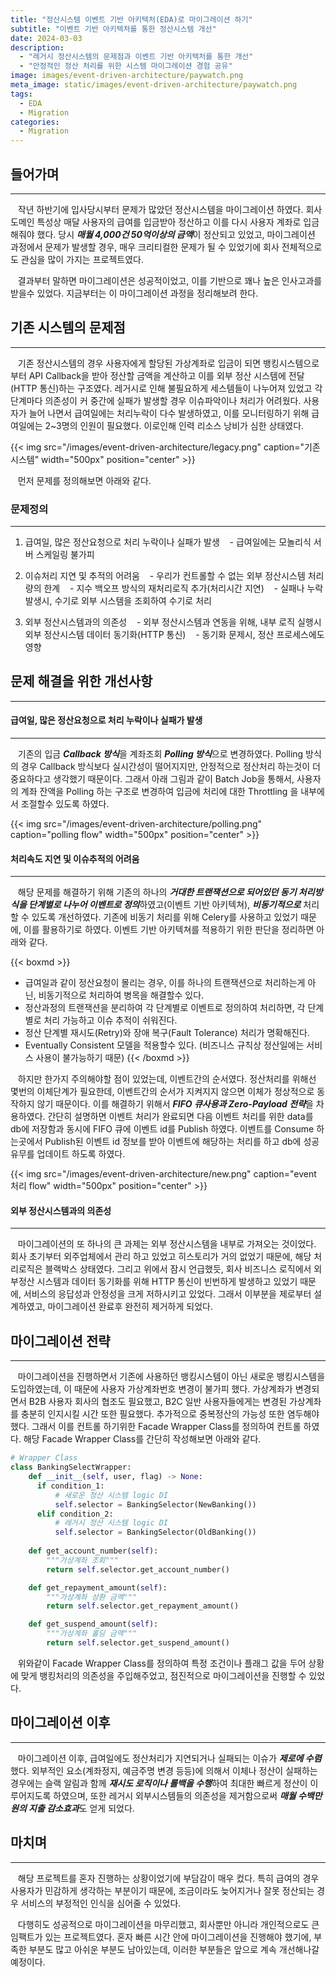 ```yaml
---
title: "정산시스템 이벤트 기반 아키텍처(EDA)로 마이그레이션 하기"
subtitle: "이벤트 기반 아키텍처를 통한 정산시스템 개선"
date: 2024-03-03
description:
  - "레거시 정산시스템의 문제점과 이벤트 기반 아키텍처를 통한 개선"
  - "안정적인 정산 처리를 위한 시스템 마이그레이션 경험 공유"
image: images/event-driven-architecture/paywatch.png
meta_image: static/images/event-driven-architecture/paywatch.png
tags:
  - EDA
  - Migration
categories:
  - Migration
---
```


## 들어가며

---

&nbsp;&nbsp;&nbsp;작년 하반기에 입사당시부터 문제가 많았던 정산시스템을 마이그레이션 하였다. 회사 도메인 특성상 매달 사용자의 급여를 입금받아 정산하고 이를 다시 사용자 계좌로 입금해줘야 했다. 당시 ***매월 4,000건 50억이상의 금액***이 정산되고 있었고, 마이그레이션 과정에서 문제가 발생할 경우, 매우 크리티컬한 문제가 될 수 있었기에 회사 전체적으로도 관심을 많이 가지는 프로젝트였다. 

&nbsp;&nbsp;&nbsp;결과부터 말하면 마이그레이션은 성공적이었고, 이를 기반으로 꽤나 높은 인사고과를 받을수 있었다. 지금부터는 이 마이그레이션 과정을 정리해보려 한다.


## 기존 시스템의 문제점

---

&nbsp;&nbsp;&nbsp;기존 정산시스템의 경우 사용자에게 할당된 가상계좌로 입금이 되면 뱅킹시스템으로부터 API Callback을 받아 정산할 금액을 계산하고 이를 외부 정산 시스템에 전달(HTTP 통신)하는 구조였다. 레거시로 인해 불필요하게 세스템들이 나누어져 있었고 각 단계마다 의존성이 커 중간에 실패가 발생할 경우 이슈파악이나 처리가 어려웠다. 사용자가 늘어 나면서 급여일에는 처리누락이 다수 발생하였고, 이를 모니터링하기 위해 급여일에는 2~3명의 인원이 필요했다. 이로인해 인력 리소스 낭비가 심한 상태였다. 

{{< img src="/images/event-driven-architecture/legacy.png" caption="기존 시스템" width="500px" position="center" >}}

&nbsp;&nbsp;&nbsp;먼저 문제를 정의해보면 아래와 같다.

### 문제정의

---

1. 급여일, 많은 정산요청으로 처리 누락이나 실패가 발생
&nbsp;&nbsp;&nbsp;- 급여일에는 모놀리식 서버 스케일링 불가피

2. 이슈처리 지연 및 추적의 어려움
&nbsp;&nbsp;&nbsp;- 우리가 컨트롤할 수 없는 외부 정산시스템 처리량의 한계
&nbsp;&nbsp;&nbsp;- 지수 백오프 방식의 재처리로직 추가(처리시간 지연)
&nbsp;&nbsp;&nbsp;- 실패나 누락 발생시, 수기로 외부 시스템을 조회하여 수기로 처리

3. 외부 정산시스템과의 의존성
&nbsp;&nbsp;&nbsp;- 외부 정산시스템과 연동을 위해, 내부 로직 실행시 외부 정산시스템 데이터 동기화(HTTP 통신)
&nbsp;&nbsp;&nbsp;- 동기화 문제시, 정산 프로세스에도 영향


## 문제 해결을 위한 개선사항

---

#### 급여일, 많은 정산요청으로 처리 누락이나 실패가 발생

---

&nbsp;&nbsp;&nbsp;기존의 입금 ***Callback 방식***을 계좌조회 ***Polling 방식***으로 변경하였다. Polling 방식의 경우 Callback 방식보다 실시간성이 떨어지지만, 안정적으로 정산처리 하는것이 더 중요하다고 생각했기 때문이다. 그래서 아래 그림과 같이 Batch Job을 통해서, 사용자의 계좌 잔액을 Polling 하는 구조로 변경하여 입금에 처리에 대한 Throttling 을 내부에서 조절할수 있도록 하였다.

{{< img src="/images/event-driven-architecture/polling.png" caption="polling flow" width="500px" position="center" >}}


#### 처리속도 지연 및 이슈추적의 어려움

---

&nbsp;&nbsp;&nbsp;해당 문제를 해결하기 위해 기존의 하나의 ***거대한 트랜잭션으로 되어있던 동기 처리방식을 단계별로 나누어 이벤트로 정의***하였고(이벤트 기반 아키텍쳐), ***비동기적으로*** 처리 할 수 있도록 개선하였다. 기존에 비동기 처리를 위해 Celery를 사용하고 있었기 때문에, 이를 활용하기로 하였다. 이벤트 기반 아키텍쳐를 적용하기 위한 판단을 정리하면 아래와 같다.

{{< boxmd >}}
- 급여일과 같이 정산요청이 몰리는 경우, 이를 하나의 트랜잭션으로 처리하는게 아닌, 비동기적으로 처리하여 병목을 해결할수 있다.
- 정산과정의 트랜잭션을 분리하여 각 단계별로 이벤트로 정의하여 처리하면, 각 단계별로 처리 가능하고 이슈 추적이 쉬워진다.
- 정산 단계별 재시도(Retry)와 장애 복구(Fault Tolerance) 처리가 명확해진다.
- Eventually Consistent 모델을 적용할수 있다. (비즈니스 규칙상 정산일에는 서비스 사용이 불가능하기 때문)
{{< /boxmd >}}

&nbsp;&nbsp;&nbsp;하지만 한가지 주의해야할 점이 있었는데, 이벤트간의 순서였다. 정산처리를 위해선 몇번의 이체단계가 필요한데, 이벤트간의 순서가 지켜지지 않으면 이체가 정상적으로 동작하지 않기 때문이다. 이를 해결하기 위해서 ***FIFO 큐사용과 Zero-Payload 전략***을 차용하였다. 간단히 설명하면 이벤트 처리가 완료되면 다음 이벤트 처리를 위한 data를  db에 저장함과 동시에 FIFO 큐에 이벤트 id를 Publish 하였다. 이벤트를 Consume 하는곳에서 Publish된 이벤트 id 정보를 받아 이벤트에 해당하는 처리를 하고 db에 성공유무를 업데이트 하도록 하였다.

{{< img src="/images/event-driven-architecture/new.png" caption="event 처리 flow" width="500px" position="center" >}}

#### 외부 정산시스템과의 의존성

---

&nbsp;&nbsp;&nbsp;마이그레이션의 또 하나의 큰 과제는 외부 정산시스템을 내부로 가져오는 것이었다. 회사 초기부터 외주업체에서 관리 하고 있었고 히스토리가 거의 없었기 때문에, 해당 처리로직은 블랙박스 상태였다. 그리고 위에서 잠시 언급했듯, 회사 비즈니스 로직에서 외부정산 시스템과 데이터 동기화를 위해 HTTP 통신이 빈번하게 발생하고 있었기 때문에, 서비스의 응답성과 안정성을 크게 저하시키고 있었다. 그래서 이부분을 제로부터 설계하였고, 마이그레이션 완료후 완전히 제거하게 되었다.


## 마이그레이션 전략

---

&nbsp;&nbsp;&nbsp;마이그레이션을 진행하면서 기존에 사용하던 뱅킹시스템이 아닌 새로운 뱅킹시스템을 도입하였는데, 이 때문에 사용자 가상계좌번호 변경이 불가피 했다. 가상계좌가 변경되면서 B2B 사용자 회사의 협조도 필요했고, B2C 일반 사용자들에게는 변경된 가상계좌를 충분히 인지시킬 시간 또한 필요했다. 추가적으로 중복정산의 가능성 또한 염두해야 했다. 그래서 이를 컨트롤 하기위한 Facade Wrapper Class를 정의하여 컨트롤 하였다. 해당 Facade Wrapper Class를 간단히 작성해보면 아래와 같다.

```python
# Wrapper Class 
class BankingSelectWrapper:
    def __init__(self, user, flag) -> None:
      if condition_1:
          # 새로운 정산 시스템 logic DI
          self.selector = BankingSelector(NewBanking())
      elif condition_2:
          # 레거시 정산 시스템 logic DI
          self.selector = BankingSelector(OldBanking())
              
    def get_account_number(self):
        """가상계좌 조회"""
        return self.selector.get_account_number()

    def get_repayment_amount(self):
        """가상계좌 상환 금액"""
        return self.selector.get_repayment_amount()

    def get_suspend_amount(self):
        """가상계좌 홀딩 금액"""
        return self.selector.get_suspend_amount()
```

&nbsp;&nbsp;&nbsp;위와같이 Facade Wrapper Class를 정의하여 특정 조건이나 플래그 값을 두어 상황에 맞게 뱅킹처리의 의존성을 주입해주었고, 점진적으로 마이그레이션을 진행할 수 있었다.


## 마이그레이션 이후

---

&nbsp;&nbsp;&nbsp;마이그레이션 이후, 급여일에도 정산처리가 지연되거나 실패되는 이슈가 ***제로에 수렴***했다. 외부적인 요소(계좌정지, 예금주명 변경 등등)에 의해서 이체나 정산이 실패하는 경우에는 슬랙 알림과 함께 ***재시도 로직이나 롤백을 수행***하여 최대한 빠르게 정산이 이루어지도록 하였으며, 또한 레거시 외부시스템들의 의존성을 제거함으로써 ***매월 수백만원의 지출 감소효과***도 얻게 되었다. 


## 마치며

---

&nbsp;&nbsp;&nbsp;해당 프로젝트를 혼자 진행하는 상황이었기에 부담감이 매우 컸다. 특히 급여의 경우 사용자가 민감하게 생각하는 부분이기 때문에, 조금이라도 늦어지거나 잘못 정산되는 경우 서비스의 부정적인 인식을 심어줄 수 있었다.

&nbsp;&nbsp;&nbsp;다행히도 성공적으로 마이그레이션을 마무리했고, 회사뿐만 아니라 개인적으로도 큰 임팩트가 있는 프로젝트였다. 혼자 빠른 시간 안에 마이그레이션을 진행해야 했기에, 부족한 부분도 많고 아쉬운 부분도 남아있는데, 이러한 부분들은 앞으로 계속 개선해나갈 예정이다.